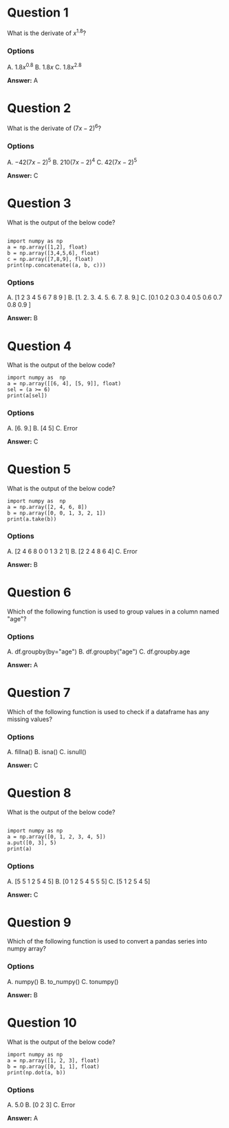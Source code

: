# Question 1

What is the derivate of $x^{1.8}$?

### Options

A. $1.8 x^{0.8}$
B. $1.8 x$
C. $1.8 x^{2.8}$

**Answer:** A

# Question 2

What is the derivate of $\left ( 7x - 2 \right )^{6}$?

### Options

A. $-42\left ( 7x - 2 \right )^{5}$
B. $210\left ( 7x - 2 \right )^{4}$
C. $42\left ( 7x - 2 \right )^{5}$

**Answer:** C

# Question 3

What is the output of the below code?

````

import numpy as np
a = np.array([1,2], float)
b = np.array([3,4,5,6], float)
c = np.array([7,8,9], float)
print(np.concatenate((a, b, c)))

````
### Options

A. [1  2  3  4  5  6  7  8  9 ]
B. [1. 2. 3. 4. 5. 6. 7. 8. 9.]
C. [0.1 0.2 0.3  0.4  0.5  0.6 0.7 0.8 0.9 ]

**Answer:** B

# Question 4

What is the output of the below code?

````
import numpy as  np
a = np.array([[6, 4], [5, 9]], float)
sel = (a >= 6)
print(a[sel])

````
### Options

A. [6. 9.]
B. [4 5]
C. Error

**Answer:** C

# Question 5

What is the output of the below code?

````
import numpy as  np
a = np.array([2, 4, 6, 8])
b = np.array([0, 0, 1, 3, 2, 1])
print(a.take(b))

````

### Options

A. [2 4 6 8 0 0 1 3 2 1]
B. [2 2 4 8 6 4]
C. Error

**Answer:** B

# Question 6

Which of the following function is used to group values in a  column named "age"?

### Options

A. df.groupby(by="age")
B. df.groupby("age")
C. df.groupby.age

**Answer:** A

# Question 7

Which of the following function is used to check if a dataframe has any missing values?

### Options

A. fillna()
B. isna()
C. isnull()

**Answer:** C

# Question 8

What is the output of the below code?

````

import numpy as np
a = np.array([0, 1, 2, 3, 4, 5])
a.put([0, 3], 5)
print(a)

````

### Options

A. [5 5 1 2 5 4 5]
B. [0 1 2 5 4 5 5 5]
C. [5 1 2 5 4 5]

**Answer:** C

# Question 9

Which of the following function is used to convert a pandas series into numpy array?

### Options

A. numpy()
B. to_numpy()
C. tonumpy()

**Answer:** B

# Question 10

What is the  output of the below code?

````
import numpy as np
a = np.array([1, 2, 3], float)
b = np.array([0, 1, 1], float)
print(np.dot(a, b))

````

### Options

A. 5.0
B. [0 2 3]
C. Error

**Answer:** A
